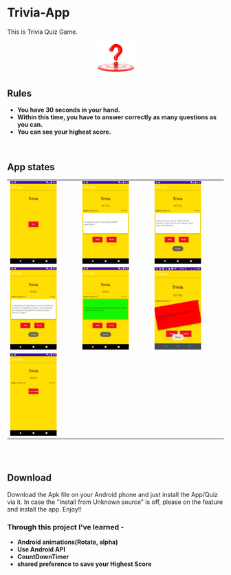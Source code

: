 # Trivia-App
This is Trivia Quiz Game.

<p align="center">
     <img src="https://github.com/AArgharupa/Trivia-App/blob/master/trivia/question1.jpg" width="20%">
</p>

## Rules
* **You have 30 seconds in your hand.**
* **Within this time, you have to answer correctly as many questions as you can.**
* **You can see your highest score.**

</br>



## App states
<table>
  <tr>
    <td>  <img src="https://github.com/AArgharupa/Trivia-App/blob/master/trivia/Screenshot_1600874871.png" width="70%"></td>
    <td><img src="https://github.com/AArgharupa/Trivia-App/blob/master/trivia/Screenshot_1600874874.png" width="70%"></td>
    <td><img src="https://github.com/AArgharupa/Trivia-App/blob/master/trivia/Screenshot_1600874878.png" width="70%"></td>
  </tr>
     <tr>
    <td>  <img src="https://github.com/AArgharupa/Trivia-App/blob/master/trivia/Screenshot_1600874880.png" width="70%"></td>
    <td><img src="https://github.com/AArgharupa/Trivia-App/blob/master/trivia/Screenshot_1600874962.png" width="70%"></td>
    <td>  <img src="https://github.com/AArgharupa/Trivia-App/blob/master/trivia/screenshot.jpg" width="70%"></td>
     <tr>
     <td>  <img src="https://github.com/AArgharupa/Trivia-App/blob/master/trivia/Screenshot_1600874978.png" width="70%"></td>
  </tr>
 </table>
 </br>
 </br>
 


 

## Download
Download the Apk file on your Android phone and just install the App/Quiz via it. In case the "Install from Unknown source" is off, please on the feature and install the app. Enjoy!!

### Through this project I've learned -
* **Android animations(Rotate, alpha)**
* **Use Android API**
* **CountDownTimer**
* **shared preference to save your Highest Score**

